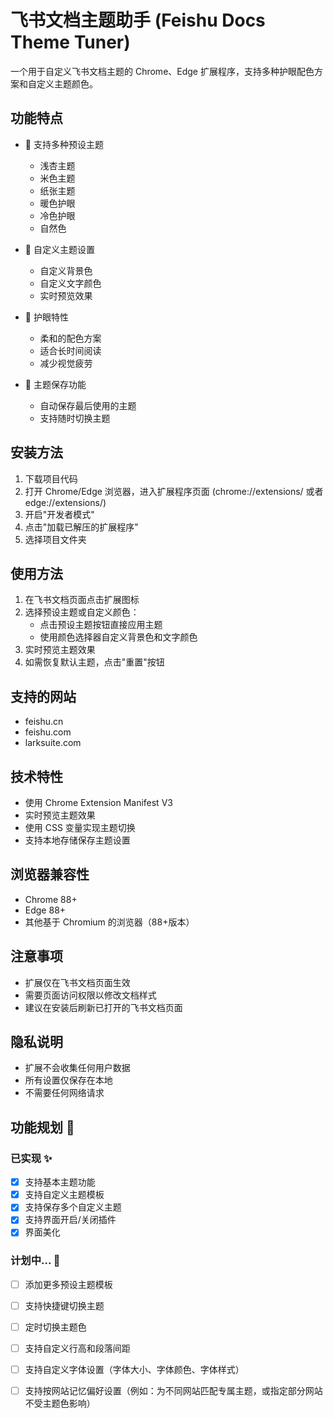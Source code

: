 # 飞书文档主题助手 (Feishu Docs Theme Tuner)

一个用于自定义飞书文档主题的 Chrome、Edge 扩展程序，支持多种护眼配色方案和自定义主题颜色。

## 功能特点

- 📝 支持多种预设主题
  - 浅杏主题
  - 米色主题
  - 纸张主题
  - 暖色护眼
  - 冷色护眼
  - 自然色

- 🎨 自定义主题设置
  - 自定义背景色
  - 自定义文字颜色
  - 实时预览效果

- 👀 护眼特性
  - 柔和的配色方案
  - 适合长时间阅读
  - 减少视觉疲劳

- 💾 主题保存功能
  - 自动保存最后使用的主题
  - 支持随时切换主题

## 安装方法

1. 下载项目代码
2. 打开 Chrome/Edge 浏览器，进入扩展程序页面 (chrome://extensions/ 或者 edge://extensions/)
3. 开启"开发者模式"
4. 点击"加载已解压的扩展程序"
5. 选择项目文件夹

## 使用方法

1. 在飞书文档页面点击扩展图标
2. 选择预设主题或自定义颜色：
   - 点击预设主题按钮直接应用主题
   - 使用颜色选择器自定义背景色和文字颜色
3. 实时预览主题效果
4. 如需恢复默认主题，点击"重置"按钮

## 支持的网站

- feishu.cn
- feishu.com
- larksuite.com

## 技术特性

- 使用 Chrome Extension Manifest V3
- 实时预览主题效果
- 使用 CSS 变量实现主题切换
- 支持本地存储保存主题设置

## 浏览器兼容性

- Chrome 88+
- Edge 88+
- 其他基于 Chromium 的浏览器（88+版本）

## 注意事项

- 扩展仅在飞书文档页面生效
- 需要页面访问权限以修改文档样式
- 建议在安装后刷新已打开的飞书文档页面

## 隐私说明

- 扩展不会收集任何用户数据
- 所有设置仅保存在本地
- 不需要任何网络请求

## 功能规划 🚀

### 已实现 ✨
- [x] 支持基本主题功能
- [x] 支持自定义主题模板
- [x] 支持保存多个自定义主题
- [x] 支持界面开启/关闭插件
- [x] 界面美化

### 计划中... 🎨
- [ ] 添加更多预设主题模板
- [ ] 支持快捷键切换主题
- [ ] 定时切换主题色
- [ ] 支持自定义行高和段落间距
- [ ] 支持自定义字体设置（字体大小、字体颜色、字体样式）
- [ ] 支持按网站记忆偏好设置（例如：为不同网站匹配专属主题，或指定部分网站不受主题色影响）

